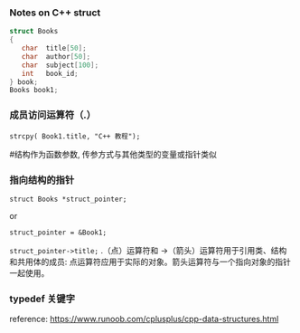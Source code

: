 ### Notes on C++ struct
```cpp
struct Books
{
   char  title[50];
   char  author[50];
   char  subject[100];
   int   book_id;
} book;
Books book1;
```
### 成员访问运算符（.）
 `strcpy( Book1.title, "C++ 教程");`
 
 #结构作为函数参数, 传参方式与其他类型的变量或指针类似

### 指向结构的指针

`struct Books *struct_pointer;`

or 

`struct_pointer = &Book1;`

`struct_pointer->title;`
.（点）运算符和 ->（箭头）运算符用于引用类、结构和共用体的成员: 点运算符应用于实际的对象。箭头运算符与一个指向对象的指针一起使用。

### typedef 关键字

reference: https://www.runoob.com/cplusplus/cpp-data-structures.html
